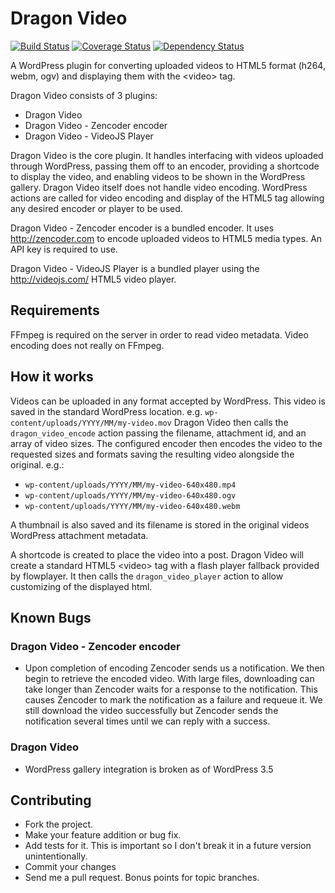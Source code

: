 Dragon Video
============
[![Build Status](https://travis-ci.org/DexterTheDragon/dragon-video.png?branch=master)](https://travis-ci.org/DexterTheDragon/dragon-video)
[![Coverage Status](https://coveralls.io/repos/DexterTheDragon/dragon-video/badge.png?branch=master)](https://coveralls.io/r/DexterTheDragon/dragon-video?branch=master)
[![Dependency Status](http://www.versioneye.com/user/projects/51da1e9eb3745b000201b63a/badge.png)](http://www.versioneye.com/user/projects/51da1e9eb3745b000201b63a)

A WordPress plugin for converting uploaded videos to HTML5 format (h264,
webm, ogv) and displaying them with the \<video> tag.

Dragon Video consists of 3 plugins:

* Dragon Video
* Dragon Video - Zencoder encoder
* Dragon Video - VideoJS Player

Dragon Video is the core plugin. It handles interfacing with videos
uploaded through WordPress, passing them off to an encoder, providing a
shortcode to display the video, and enabling videos to be shown in the
WordPress gallery. Dragon Video itself does not handle video encoding.
WordPress actions are called for video encoding and display of the HTML5
tag allowing any desired encoder or player to be used.

Dragon Video - Zencoder encoder is a bundled encoder. It uses
http://zencoder.com to encode uploaded videos to HTML5 media types. An
API key is required to use.

Dragon Video - VideoJS Player is a bundled player using the
http://videojs.com/ HTML5 video player.

Requirements
------------

FFmpeg is required on the server in order to read video metadata. Video
encoding does not really on FFmpeg.

How it works
------------

Videos can be uploaded in any format accepted by WordPress. This video
is saved in the standard WordPress location. e.g.
`wp-content/uploads/YYYY/MM/my-video.mov` Dragon Video then calls the
`dragon_video_encode` action passing the filename, attachment id, and an
array of video sizes. The configured encoder then encodes the video to
the requested sizes and formats saving the resulting video alongside the
original. e.g.:

* `wp-content/uploads/YYYY/MM/my-video-640x480.mp4`
* `wp-content/uploads/YYYY/MM/my-video-640x480.ogv`
* `wp-content/uploads/YYYY/MM/my-video-640x480.webm`

A thumbnail is also saved and its filename is stored in the original
videos WordPress attachment metadata.

A shortcode is created to place the video into a post. Dragon Video will
create a standard HTML5 \<video> tag with a flash player fallback
provided by flowplayer. It then calls the `dragon_video_player` action
to allow customizing of the displayed html.

Known Bugs
----------

### Dragon Video - Zencoder encoder

* Upon completion of encoding Zencoder sends us a notification. We then
  begin to retrieve the encoded video. With large files, downloading can
  take longer than Zencoder waits for a response to the notification.
  This causes Zencoder to mark the notification as a failure and requeue
  it. We still download the video successfully but Zencoder sends the
  notification several times until we can reply with a success.

### Dragon Video

* WordPress gallery integration is broken as of WordPress 3.5


Contributing
------------

* Fork the project.
* Make your feature addition or bug fix.
* Add tests for it. This is important so I don't break it in a future version unintentionally.
* Commit your changes
* Send me a pull request. Bonus points for topic branches.
